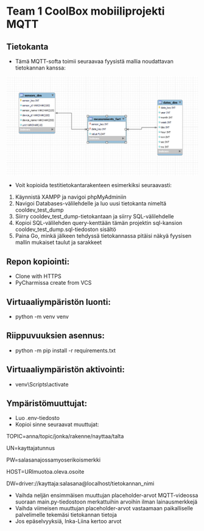 # Team 1 CoolBox mobiiliprojekti MQTT
## Tietokanta
- Tämä MQTT-softa toimii seuraavaa fyysistä mallia noudattavan tietokannan kanssa:

![img.png](img.png)

- Voit kopioida testitietokantarakenteen esimerkiksi seuraavasti:
1) Käynnistä XAMPP ja navigoi phpMyAdminiin 
2) Navigoi Databases-välilehdelle ja luo uusi tietokanta nimeltä cooldev_test_dump
3) Siirry cooldev_test_dump-tietokantaan ja siirry SQL-välilehdelle
5) Kopioi SQL-välilehden query-kenttään tämän projektin sql-kansion cooldev_test_dump.sql-tiedoston sisältö
6) Paina Go, minkä jälkeen tehdyssä tietokannassa pitäisi näkyä fyysisen mallin mukaiset taulut ja sarakkeet

## Repon kopiointi:
- Clone with HTTPS
- PyCharmissa create from VCS

## Virtuaaliympäristön luonti:
- python -m venv venv

## Riippuvuuksien asennus:
- python -m pip install -r requirements.txt

## Virtuaaliympäristön aktivointi:
- venv\Scripts\activate

## Ympäristömuuttujat:

- Luo .env-tiedosto
- Kopioi sinne seuraavat muuttujat:

TOPIC=anna/topic/jonka/rakenne/nayttaa/talta

UN=kayttajatunnus

PW=salasanajossamyoserikoismerkki

HOST=URImuotoa.oleva.osoite

DW=driver://kayttaja:salasana@localhost/tietokannan_nimi

- Vaihda neljän ensimmäisen muuttujan placeholder-arvot MQTT-videossa suoraan main.py-tiedostoon merkattuihin arvoihin ilman lainausmerkkejä
- Vaihda viimeisen muuttujan placeholder-arvot vastaamaan paikalliselle palvelimelle tekemäsi tietokannan tietoja
- Jos epäselvyyksiä, Inka-Liina kertoo arvot
